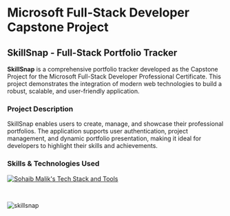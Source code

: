 <h1>Microsoft Full-Stack Developer Capstone Project</h1>

<h2>SkillSnap - Full-Stack Portfolio Tracker</h2>

<p>
    <strong>SkillSnap</strong> is a comprehensive portfolio tracker developed as the Capstone Project for the Microsoft Full-Stack Developer Professional Certificate. This project demonstrates the integration of modern web technologies to build a robust, scalable, and user-friendly application.
</p>

<h3>Project Description</h3>

<p>
    SkillSnap enables users to create, manage, and showcase their professional portfolios. The application supports user authentication, project management, and dynamic portfolio presentation, making it ideal for developers to highlight their skills and achievements.
</p>

<h3>Skills &amp; Technologies Used</h3>

<p>
    <a href="https://go-skill-icons.vercel.app/api/icons?i=cs,dotnet,sqlite,blazor,gemini,githubcopilot,git,azure&amp;titles=true&amp;theme=dark" rel="nofollow">
        <img src="https://go-skill-icons.vercel.app/api/icons?i=cs,dotnet,sqlite,blazor,gemini,githubcopilot,git,azure&amp;titles=true&amp;theme=dark" alt="Sohaib Malik's Tech Stack and Tools">
    </a>
</p>

</br>

![skillsnap](https://github.com/user-attachments/assets/62023add-4b59-4b05-8677-3a07c4b58286)
